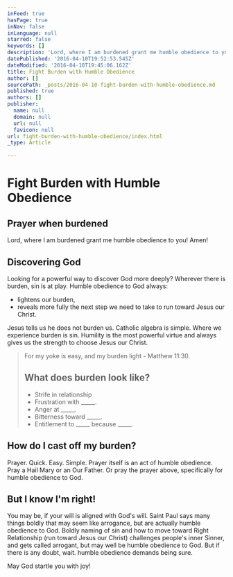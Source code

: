```yaml
---
inFeed: true
hasPage: true
inNav: false
inLanguage: null
starred: false
keywords: []
description: 'Lord, where I am burdened grant me humble obedience to you! Amen!'
datePublished: '2016-04-10T19:52:53.545Z'
dateModified: '2016-04-10T19:45:06.162Z'
title: Fight Burden with Humble Obedience
author: []
sourcePath: _posts/2016-04-10-fight-burden-with-humble-obedience.md
published: true
authors: []
publisher:
  name: null
  domain: null
  url: null
  favicon: null
url: fight-burden-with-humble-obedience/index.html
_type: Article

---
```

# Fight Burden with Humble Obedience

## Prayer when burdened

Lord, where I am burdened grant me humble obedience to you! Amen!

## Discovering God

Looking for a powerful way to discover God more deeply? Wherever there is burden, sin is at play. Humble obedience to God always:

* lightens our burden,
* reveals more fully the next step we need to take to run toward Jesus our Christ.

Jesus tells us he does not burden us. Catholic algebra is simple. Where we experience burden is sin. Humility is the most powerful virtue and always gives us the strength to choose Jesus our Christ.

> For my yoke is easy, and my burden light - Matthew 11:30\.
> 
> ## What does burden look like?
> 
> * Strife in relationship
> * Frustration with \_\_\_\_\_.
> * Anger at \_\_\_\_\_.
> * Bitterness toward \_\_\_\_\_.
> * Entitlement to \_\_\_\_\_ because \_\_\_\_\_.

## How do I cast off my burden?

Prayer. Quick. Easy. Simple. Prayer itself is an act of humble obedience. Pray a Hail Mary or an Our Father. Or pray the prayer above, specifically for humble obedience to God.

## But I know I'm right!

You may be, if your will is aligned with God's will. Saint Paul says many things boldly that may seem like arrogance, but are actually humble obedience to God. Boldly naming of sin and how to move toward Right Relationship (run toward Jesus our Christ) challenges people's inner Sinner, and gets called arrogant, but may well be humble obedience to God. But if there is any doubt, wait. humble obedience demands being sure.

May God startle you with joy!